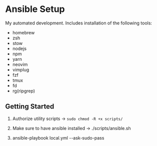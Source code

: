 # Ansible Setup

My automated development. Includes installation of the following tools:

- homebrew
- zsh
- stow
- nodejs
- npm
- yarn
- neovim
- vimplug
- fzf
- tmux
- fd
- rg(ripgrep)

## Getting Started

1. Authorize utility scripts -> ```sudo chmod -R +x scripts/```

2. Make sure to have ansible installed -> ./scripts/ansible.sh

3. ansible-playbook local.yml --ask-sudo-pass
